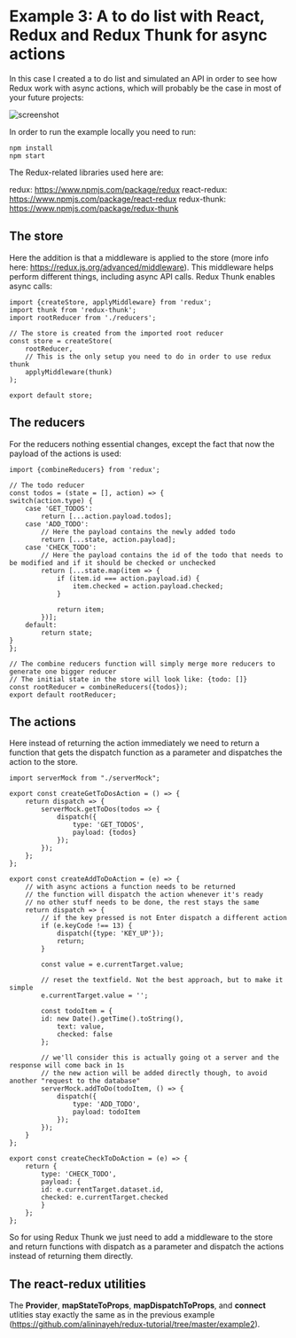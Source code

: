 # Example 3: A to do list with React, Redux and Redux Thunk for async actions

In this case I created a to do list and simulated an API in order to see how Redux work with async actions, which will probably be the case in most of your future projects:

![screenshot](https://alininayeh-storage.s3.eu-central-1.amazonaws.com/1562856446481Screenshot%202019-07-11%20at%2016.31.42.png)

In order to run the example locally you need to run:

    npm install
    npm start

The Redux-related libraries used here are:

redux: https://www.npmjs.com/package/redux 
react-redux: https://www.npmjs.com/package/react-redux 
redux-thunk: https://www.npmjs.com/package/redux-thunk

## The store

Here the addition is that a middleware is applied to the store (more info here: https://redux.js.org/advanced/middleware). This middleware helps perform different things, including async API calls. Redux Thunk enables async calls:

    import {createStore, applyMiddleware} from 'redux';
    import thunk from 'redux-thunk';
    import rootReducer from './reducers';

    // The store is created from the imported root reducer
    const store = createStore(
        rootReducer,
        // This is the only setup you need to do in order to use redux thunk
        applyMiddleware(thunk)
    );

    export default store;

## The reducers

For the reducers nothing essential changes, except the fact that now the payload of the actions is used:

    import {combineReducers} from 'redux';

    // The todo reducer
    const todos = (state = [], action) => {
    switch(action.type) {
        case 'GET_TODOS':
            return [...action.payload.todos];
        case 'ADD_TODO':
            // Here the payload contains the newly added todo
            return [...state, action.payload];
        case 'CHECK_TODO':
            // Here the payload contains the id of the todo that needs to be modified and if it should be checked or unchecked
            return [...state.map(item => {
                if (item.id === action.payload.id) {
                    item.checked = action.payload.checked;
                }

                return item;
            })];
        default:
            return state;
    }
    };

    // The combine reducers function will simply merge more reducers to generate one bigger reducer
    // The initial state in the store will look like: {todo: []}
    const rootReducer = combineReducers({todos});
    export default rootReducer;

## The actions

Here instead of returning the action immediately we need to return a function that gets the dispatch function as a parameter and dispatches the action to the store.

    import serverMock from "./serverMock";

    export const createGetToDosAction = () => {
        return dispatch => {
            serverMock.getToDos(todos => {
                dispatch({
                    type: 'GET_TODOS',
                    payload: {todos}
                });
            });
        };
    };

    export const createAddToDoAction = (e) => {
        // with async actions a function needs to be returned
        // the function will dispatch the action whenever it's ready
        // no other stuff needs to be done, the rest stays the same
        return dispatch => {
            // if the key pressed is not Enter dispatch a different action
            if (e.keyCode !== 13) {
                dispatch({type: 'KEY_UP'});
                return;
            }

            const value = e.currentTarget.value;

            // reset the textfield. Not the best approach, but to make it simple
            e.currentTarget.value = '';

            const todoItem = {
            id: new Date().getTime().toString(),
                text: value,
                checked: false
            };

            // we'll consider this is actually going ot a server and the response will come back in 1s
            // the new action will be added directly though, to avoid another "request to the database"
            serverMock.addToDo(todoItem, () => {
                dispatch({
                    type: 'ADD_TODO',
                    payload: todoItem
                });
            });
        }
    };

    export const createCheckToDoAction = (e) => {
        return {
            type: 'CHECK_TODO',
            payload: {
            id: e.currentTarget.dataset.id,
            checked: e.currentTarget.checked
            }
        };
    };

So for using Redux Thunk we just need to add a middleware to the store and return functions with dispatch as a parameter and dispatch the actions instead of returning them directly.

## The react-redux utilities

The **Provider**, **mapStateToProps**, **mapDispatchToProps**, and **connect** utlities stay exactly the same as in the previous example (https://github.com/alininayeh/redux-tutorial/tree/master/example2). 
